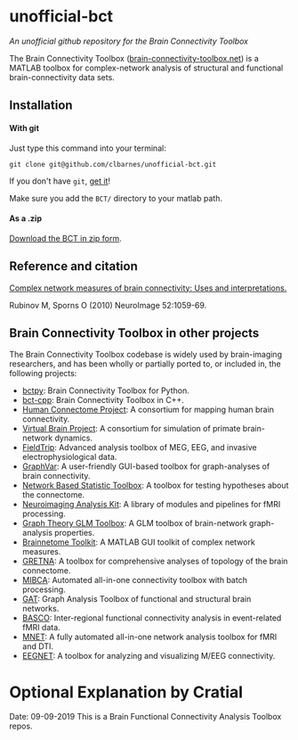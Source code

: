 # unofficial-bct

*An unofficial github repository for the Brain Connectivity Toolbox*

The Brain Connectivity Toolbox
([brain-connectivity-toolbox.net](http://www.brain-connectivity-toolbox.net/))
is a MATLAB toolbox for complex-network analysis of structural and
functional brain-connectivity data sets.

## Installation

#### With git

Just type this command into your terminal:

`git clone git@github.com/clbarnes/unofficial-bct.git`

If you don't have `git`, [get it](https://git-scm.com/downloads)!

Make sure you add the `BCT/` directory to your matlab path.

#### As a .zip

[Download the BCT in zip form](https://sites.google.com/site/bctnet/Home/functions/BCT.zip?attredirects=0).

## Reference and citation

[Complex network measures of brain connectivity: Uses and
interpretations.](http://dx.doi.org/10.1016/j.neuroimage.2009.10.003)

Rubinov M, Sporns O (2010) NeuroImage 52:1059-69.

## Brain Connectivity Toolbox in other projects

The Brain Connectivity Toolbox codebase is widely used by brain-imaging
researchers, and has been wholly or partially ported to, or included in,
the following projects:

- [bctpy](https://pypi.python.org/pypi/bctpy): Brain Connectivity Toolbox
for Python.
- [bct-cpp](https://code.google.com/archive/p/bct-cpp/): Brain
Connectivity Toolbox in C++.
- [Human Connectome Project](http://www.humanconnectome.org/software/): A
consortium for mapping human brain connectivity.
- [Virtual Brain Project](http://www.thevirtualbrain.org/): A consortium
for simulation of primate brain-network dynamics.
- [FieldTrip](http://www.fieldtriptoolbox.org/): Advanced analysis toolbox
of MEG, EEG, and invasive electrophysiological data.
- [GraphVar](https://www.nitrc.org/projects/graphvar/): A user-friendly
GUI-based toolbox for graph-analyses of brain connectivity.
- [Network Based Statistic
Toolbox](https://www.nitrc.org/projects/nbs/): A toolbox for testing
hypotheses about the connectome.
- [Neuroimaging Analysis Kit](https://www.nitrc.org/projects/niak): A
library of modules and pipelines for fMRI processing.
- [Graph Theory GLM Toolbox](https://www.nitrc.org/projects/metalab_gtg/):
A GLM toolbox of brain-network graph-analysis properties.
- [Brainnetome Toolkit](http://www.brainnetome.org/en/brat): A MATLAB GUI
toolkit of complex network measures.
- [GRETNA](http://www.nitrc.org/projects/gretna): A toolbox for
comprehensive analyses of topology of the brain connectome.
- [MIBCA](http://www.mibca.com/): Automated all-in-one connectivity
toolbox with batch processing.
- [GAT](https://sites.google.com/site/gat3362/): Graph Analysis Toolbox of
functional and structural brain networks.
- [BASCO](http://www.nitrc.org/projects/basco): Inter-regional functional
connectivity analysis in event-related fMRI data.
- [MNET](http://neuroimage.yonsei.ac.kr/mnet/): A fully automated
all-in-one network analysis toolbox for fMRI and DTI.
- [EEGNET](https://sites.google.com/site/eegnetworks/): A toolbox for
analyzing and visualizing M/EEG connectivity.

# Optional Explanation by Cratial
Date: 09-09-2019
This is a Brain Functional Connectivity Analysis Toolbox repos.
